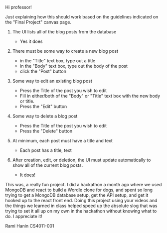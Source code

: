 Hi professor!

Just explaining how this should work based on the guidelines indicated on the "Final Project" canvas page.


1) The UI lists all of the blog posts from the database
    - Yes it does

2) There must be some way to create a new blog post
    - in the "Title" text box, type out a title
    - in the "Body" text box, type out the body of the post
    - click the "Post" button


3) Some way to edit an existing blog post
    - Press the Title of the post you wish to edit
    - Fill in either/both of the "Body" or "Title" text box with the new body or title.
    - Press the "Edit" button

4) Some way to delete a blog post
    - Press the Title of the post you wish to edit
    - Press the "Delete" button

5) At minimum, each post must have a title and text
    - Each post has a title, text

6) After creation, edit, or deletion, the UI must update automatically to show all of the current blog posts.
    - It does!


This was, a really fun project. I did a hackathon a month ago where we used MongoDB and react to build a Wordle clone for dogs, and spent so long trying to get a MongoDB database setup, get the API setup, and get it hooked up to the react front end. Doing this project using your videos and the things we learned in class helped speed up the absolute slog that was trying to set it all up on my own in the hackathon without knowing what to do. I appreciate it!

Rami Hanin
CS4011-001